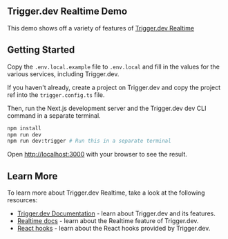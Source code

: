 ## Trigger.dev Realtime Demo

This demo shows off a variety of features of [Trigger.dev Realtime](https://trigger.dev/docs/realtime)

## Getting Started

Copy the `.env.local.example` file to `.env.local` and fill in the values for the various services, including Trigger.dev.

If you haven't already, create a project on Trigger.dev and copy the project ref into the `trigger.config.ts` file.

Then, run the Next.js development server and the Trigger.dev dev CLI command in a separate terminal.

```bash
npm install
npm run dev
npm run dev:trigger # Run this in a separate terminal
```

Open [http://localhost:3000](http://localhost:3000) with your browser to see the result.

## Learn More

To learn more about Trigger.dev Realtime, take a look at the following resources:

- [Trigger.dev Documentation](https://trigger.dev/docs) - learn about Trigger.dev and its features.
- [Realtime docs](https://trigger.dev/docs/realtime) - learn about the Realtime feature of Trigger.dev.
- [React hooks](https://trigger.dev/docs/frontend/react-hooks) - learn about the React hooks provided by Trigger.dev.

